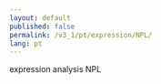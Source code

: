 ```yaml
---
layout: default
published: false
permalink: /v3_1/pt/expression/NPL/
lang: pt
---
```


expression analysis NPL
